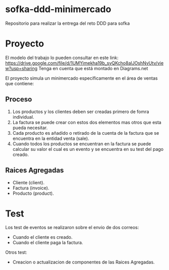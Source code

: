 # sofka-ddd-minimercado
Repositorio para realizar la entrega del reto DDD para sofka

# Proyecto

El modelo del trabajo lo pueden consultar en este link: https://drive.google.com/file/d/1UMYimekha19b_svQKcho8alJOshNvUtv/view?usp=sharing
Tenga en cuenta que está montado en Diagrams.net

El proyecto simula un minimercado específicamente en el área de ventas que contiene:

## Proceso
1. Los productos y los clientes deben ser creadas primero de fomra individual.
2. La factura se puede crear con estos dos elementos mas otros que esta pueda necesitar.
3. Cada producto es añadido o retirado de la cuenta de la factura que se encuentra en la entidad venta (sale).
4. Cuando todos los productos se encuentran en la factura se puede calcular su valor el cual es un evento y se encuentra en su test del pago creado.

## Raices Agregadas
* Cliente (client).
* Factura (invoice).
* Producto (product).

# Test
Los test de eventos se realizaron sobre el envio de dos correos:
 * Cuando el cliente es creado.
 * Cuando el cliente paga la factura.

Otros test:
* Creacion o actualizacion de componentes de las Raices Agregadas.

